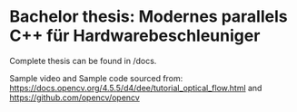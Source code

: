 # Bachelor thesis: Modernes parallels C++ für Hardwarebeschleuniger
  Complete thesis can be found in /docs.
  
  Sample video and Sample code sourced from: 
  https://docs.opencv.org/4.5.5/d4/dee/tutorial_optical_flow.html
  and 
  https://github.com/opencv/opencv
  
  
